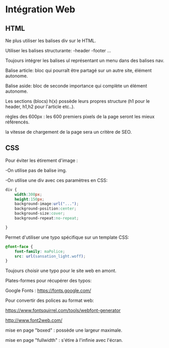 # Intégration Web

## HTML

Ne plus utiliser les balises div sur le HTML.

Utiliser les balises structurante:
-header
-footer
...

Toujours intégrer les balises ul représentant un menu dans des balises nav.

Balise article: bloc qui pourraît être partagé sur un autre site, élément autonome.

Balise aside: bloc de seconde importance qui complète un élément autonome.

Les sections (blocs) h(x) possède leurs propres structure (h1 pour le header, h1,h2 pour l'article etc..).

règles des 600px : les 600 premiers pixels de la page seront les mieux référencés.

la vitesse de chargement de la page sera un critère de SEO.

## CSS

Pour éviter les étirement d'image :

-On utilise pas de balise img.

-On utilise une div avec ces paramètres en CSS:

```CSS
div {
	width:300px;
	height:150px;
	background‐image:url("...");	
	background‐position:center;
	background‐size:cover;	
	background­‐repeat:no-repeat;	

}
```

Permet d'utiliser une typo spécifique sur un template CSS:

```CSS
@font-face {
	font-family: maPolice;
	src: url(sansation_light.woff);
}
```
Toujours choisir une typo pour le site web en amont.

Plates-formes pour récupérer des typos:

Google Fonts : https://fonts.google.com/

Pour convertir des polices au format web:

https://www.fontsquirrel.com/tools/webfont-generator

http://www.font2web.com/

mise en page "boxed" : possède une largeur maximale.

mise en page "fullwidth" : s'étire à l'infinie avec l'écran.



